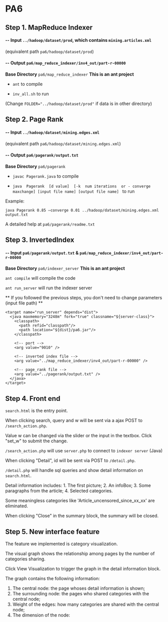 PA6 
===

Step 1. MapReduce Indexer 
----------------------

#### -- Input `../hadoop/dataset/prod`, which contains `mining.articles.xml` 
(equivalent path `pa6/hadoop/dataset/prod`)

####  -- Output `pa6/map_reduce_indexer/inv4_out/part-r-00000`

**Base Directory** `pa6/map_reduce_indexer` **This is an ant project**

* `ant` to compile

* `inv_all.sh` to run

(Change `FOLDER="../hadoop/dataset/prod"` if data is in other directory) 



Step 2. Page Rank 
----------------------

#### -- Input `../hadoop/dataset/mining.edges.xml`
(equivalent path `pa6/hadoop/dataset/mining.edges.xml`)


#### -- Output `pa6/pagerank/output.txt`

**Base Directory** `pa6/pagerank`

* `javac Pagerank.java` to compile

* `java  Pagerank  [d value]  [-k  num iterations  or - converge maxchange] [input file name] [output file name] ` to run

Example:
```
java Pagerank 0.85 –converge 0.01 ../hadoop/dataset/mining.edges.xml output.txt
```

A detailed help at `pa6/pagerank/readme.txt`



Step 3. InvertedIndex 
----------------------

#### -- Input `pa6/pagerank/output.txt` & `pa6/map_reduce_indexer/inv4_out/part-r-00000`


**Base Directory** `pa6/indexer_server` **This is an ant project**

`ant compile` will compile the code

`ant run_server` will run the indexer server

** If you followed the previous steps, you don't need to change parameters (input file path) **

```
<target name="run_server" depends="dist">
  <java maxmemory="3248m" fork="true" classname="${server-class}">
    <classpath>
      <path refid="classpath"/>
      <path location="${dist}/pa6.jar"/>
    </classpath>

    <!-- port -->
    <arg value="9010" /> 

    <!-- inverted index file -->
    <arg value="../map_reduce_indexer/inv4_out/part-r-00000" />

    <!-- page_rank file -->
    <arg value="../pagerank/output.txt" />
  </java>
</target>
```

Step 4. Front end
------------------

`search.html` is the entry point.


When clicking search, query and w will be sent via a ajax POST to `/search_action.php`.

Value w can be changed via the slider or the input in the textbox. Click "set_w" to submit the change.

`/search_action.php` will use `server.php` to connect to `indexer server` (Java)


When clicking "Detail", id will be sent via POST to `/detail.php`.

`/detail.php` will handle sql queries and show detail information on `search.html`.

Detail information includes: 1. The first picture; 2. An infoBox; 3. Some paragraphs from the article; 4. Selected categories.

Some meaningless categories like 'Article_uncensored_since_xx_xx' are eliminated.


When clicking "Close" in the summary block, the summary will be closed. 


Step 5. New interface feature
------------------------------

The feature we implemented is category visualization. 

The visual graph shows the relationship among pages by the number of categories sharing.

Click View Visualization to trigger the graph in the detail information block.

The graph contains the following information:
   1. The central node: the page whoses detail information is shown;
   2. The surrounding node: the pages who shared categories with the central node;
   3. Weight of the edges: how many categories are shared with the central node;
   4. The dimension of the node: 



